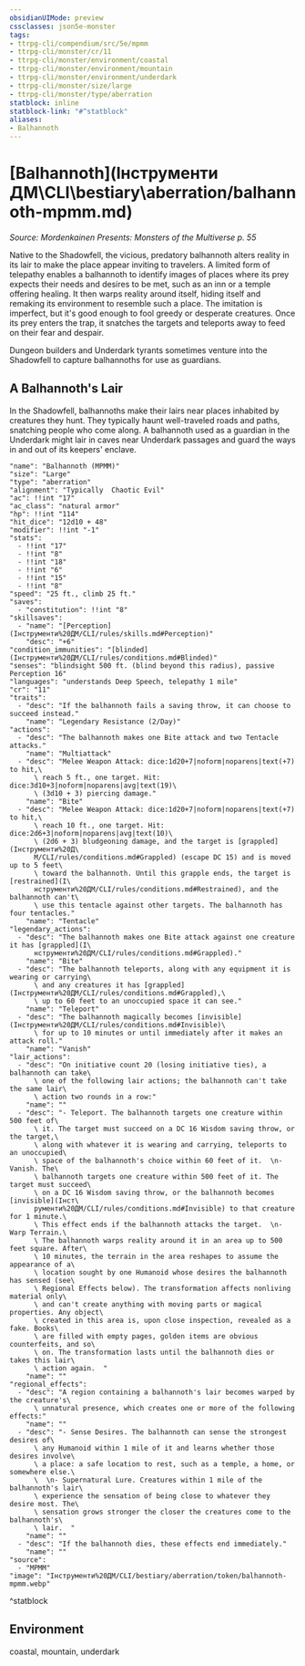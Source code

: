 ```yaml
---
obsidianUIMode: preview
cssclasses: json5e-monster
tags:
- ttrpg-cli/compendium/src/5e/mpmm
- ttrpg-cli/monster/cr/11
- ttrpg-cli/monster/environment/coastal
- ttrpg-cli/monster/environment/mountain
- ttrpg-cli/monster/environment/underdark
- ttrpg-cli/monster/size/large
- ttrpg-cli/monster/type/aberration
statblock: inline
statblock-link: "#^statblock"
aliases:
- Balhannoth
---
```

# [Balhannoth](Інструменти ДМ\CLI\bestiary\aberration/balhannoth-mpmm.md)
*Source: Mordenkainen Presents: Monsters of the Multiverse p. 55*  

Native to the Shadowfell, the vicious, predatory balhannoth alters reality in its lair to make the place appear inviting to travelers. A limited form of telepathy enables a balhannoth to identify images of places where its prey expects their needs and desires to be met, such as an inn or a temple offering healing. It then warps reality around itself, hiding itself and remaking its environment to resemble such a place. The imitation is imperfect, but it's good enough to fool greedy or desperate creatures. Once its prey enters the trap, it snatches the targets and teleports away to feed on their fear and despair.

Dungeon builders and Underdark tyrants sometimes venture into the Shadowfell to capture balhannoths for use as guardians.

## A Balhannoth's Lair

In the Shadowfell, balhannoths make their lairs near places inhabited by creatures they hunt. They typically haunt well-traveled roads and paths, snatching people who come along. A balhannoth used as a guardian in the Underdark might lair in caves near Underdark passages and guard the ways in and out of its keepers' enclave.

```statblock
"name": "Balhannoth (MPMM)"
"size": "Large"
"type": "aberration"
"alignment": "Typically  Chaotic Evil"
"ac": !!int "17"
"ac_class": "natural armor"
"hp": !!int "114"
"hit_dice": "12d10 + 48"
"modifier": !!int "-1"
"stats":
  - !!int "17"
  - !!int "8"
  - !!int "18"
  - !!int "6"
  - !!int "15"
  - !!int "8"
"speed": "25 ft., climb 25 ft."
"saves":
  - "constitution": !!int "8"
"skillsaves":
  - "name": "[Perception](Інструменти%20ДМ/CLI/rules/skills.md#Perception)"
    "desc": "+6"
"condition_immunities": "[blinded](Інструменти%20ДМ/CLI/rules/conditions.md#Blinded)"
"senses": "blindsight 500 ft. (blind beyond this radius), passive Perception 16"
"languages": "understands Deep Speech, telepathy 1 mile"
"cr": "11"
"traits":
  - "desc": "If the balhannoth fails a saving throw, it can choose to succeed instead."
    "name": "Legendary Resistance (2/Day)"
"actions":
  - "desc": "The balhannoth makes one Bite attack and two Tentacle attacks."
    "name": "Multiattack"
  - "desc": "Melee Weapon Attack: dice:1d20+7|noform|noparens|text(+7) to hit,\
      \ reach 5 ft., one target. Hit: dice:3d10+3|noform|noparens|avg|text(19)\
      \ (3d10 + 3) piercing damage."
    "name": "Bite"
  - "desc": "Melee Weapon Attack: dice:1d20+7|noform|noparens|text(+7) to hit,\
      \ reach 10 ft., one target. Hit: dice:2d6+3|noform|noparens|avg|text(10)\
      \ (2d6 + 3) bludgeoning damage, and the target is [grappled](Інструменти%20Д\
      М/CLI/rules/conditions.md#Grappled) (escape DC 15) and is moved up to 5 feet\
      \ toward the balhannoth. Until this grapple ends, the target is [restrained](І\
      нструменти%20ДМ/CLI/rules/conditions.md#Restrained), and the balhannoth can't\
      \ use this tentacle against other targets. The balhannoth has four tentacles."
    "name": "Tentacle"
"legendary_actions":
  - "desc": "The balhannoth makes one Bite attack against one creature it has [grappled](І\
      нструменти%20ДМ/CLI/rules/conditions.md#Grappled)."
    "name": "Bite"
  - "desc": "The balhannoth teleports, along with any equipment it is wearing or carrying\
      \ and any creatures it has [grappled](Інструменти%20ДМ/CLI/rules/conditions.md#Grappled),\
      \ up to 60 feet to an unoccupied space it can see."
    "name": "Teleport"
  - "desc": "The balhannoth magically becomes [invisible](Інструменти%20ДМ/CLI/rules/conditions.md#Invisible)\
      \ for up to 10 minutes or until immediately after it makes an attack roll."
    "name": "Vanish"
"lair_actions":
  - "desc": "On initiative count 20 (losing initiative ties), a balhannoth can take\
      \ one of the following lair actions; the balhannoth can't take the same lair\
      \ action two rounds in a row:"
    "name": ""
  - "desc": "- Teleport. The balhannoth targets one creature within 500 feet of\
      \ it. The target must succeed on a DC 16 Wisdom saving throw, or the target,\
      \ along with whatever it is wearing and carrying, teleports to an unoccupied\
      \ space of the balhannoth's choice within 60 feet of it.  \n- Vanish. The\
      \ balhannoth targets one creature within 500 feet of it. The target must succeed\
      \ on a DC 16 Wisdom saving throw, or the balhannoth becomes [invisible](Інст\
      рументи%20ДМ/CLI/rules/conditions.md#Invisible) to that creature for 1 minute.\
      \ This effect ends if the balhannoth attacks the target.  \n- Warp Terrain.\
      \ The balhannoth warps reality around it in an area up to 500 feet square. After\
      \ 10 minutes, the terrain in the area reshapes to assume the appearance of a\
      \ location sought by one Humanoid whose desires the balhannoth has sensed (see\
      \ Regional Effects below). The transformation affects nonliving material only\
      \ and can't create anything with moving parts or magical properties. Any object\
      \ created in this area is, upon close inspection, revealed as a fake. Books\
      \ are filled with empty pages, golden items are obvious counterfeits, and so\
      \ on. The transformation lasts until the balhannoth dies or takes this lair\
      \ action again.  "
    "name": ""
"regional_effects":
  - "desc": "A region containing a balhannoth's lair becomes warped by the creature's\
      \ unnatural presence, which creates one or more of the following effects:"
    "name": ""
  - "desc": "- Sense Desires. The balhannoth can sense the strongest desires of\
      \ any Humanoid within 1 mile of it and learns whether those desires involve\
      \ a place: a safe location to rest, such as a temple, a home, or somewhere else.\
      \  \n- Supernatural Lure. Creatures within 1 mile of the balhannoth's lair\
      \ experience the sensation of being close to whatever they desire most. The\
      \ sensation grows stronger the closer the creatures come to the balhannoth's\
      \ lair.  "
    "name": ""
  - "desc": "If the balhannoth dies, these effects end immediately."
    "name": ""
"source":
  - "MPMM"
"image": "Інструменти%20ДМ/CLI/bestiary/aberration/token/balhannoth-mpmm.webp"
```
^statblock

## Environment

coastal, mountain, underdark